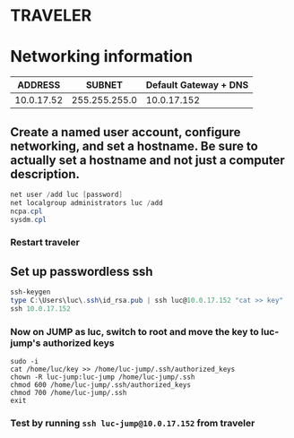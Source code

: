 # TRAVELER

# Networking information
| ADDRESS             |        SUBNET         | Default Gateway + DNS |
|---------------------|-----------------------|-----------------------|
| 10.0.17.52          | 255.255.255.0         | 10.0.17.152           |

## Create a named user account, configure networking, and set a hostname. Be sure to actually set a hostname and not just a computer description.
```powershell
net user /add luc [password]
net localgroup administrators luc /add
ncpa.cpl
sysdm.cpl
```
### Restart traveler
## Set up passwordless ssh
```powershell
ssh-keygen
type C:\Users\luc\.ssh\id_rsa.pub | ssh luc@10.0.17.152 "cat >> key"
ssh 10.0.17.152
```

### Now on JUMP as luc, switch to root and move the key to luc-jump's authorized keys

```
sudo -i
cat /home/luc/key >> /home/luc-jump/.ssh/authorized_keys
chown -R luc-jump:luc-jump /home/luc-jump/.ssh
chmod 600 /home/luc-jump/.ssh/authorized_keys
chmod 700 /home/luc-jump/.ssh
exit
```
### Test by running `ssh luc-jump@10.0.17.152` from traveler
